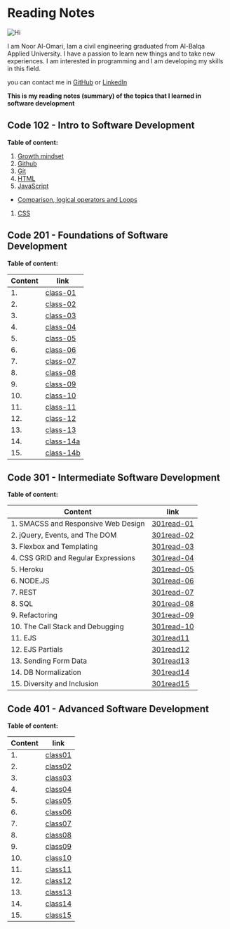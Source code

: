 # Reading Notes 

![Hi](https://www.hi-agentur.de/images/LG_Hi%20Agentur.png)

I am Noor Al-Omari, Iam a civil engineering graduated from Al-Balqa Applied University. I have a passion to learn new things and to take new experiences. I am interested in programming and I am developing my skills in this field.

you can contact me in [GitHub](https://github.com/nooromari) or [LinkedIn](https://www.linkedin.com/in/noor-al-omari-596ba8196)

**This is my reading notes (summary) of the topics that I learned in software development**

## Code 102 - Intro to Software Development

**Table of content:**

1. [Growth mindset](https://nooromari.github.io/reading-notes/Growthmind)
1. [Github](https://nooromari.github.io/reading-notes/Read02a) 
1. [Git](https://nooromari.github.io/reading-notes/Read02b)
1. [HTML](https://nooromari.github.io/reading-notes/HTML)
1. [JavaScript](https://nooromari.github.io/reading-notes/read04)
  * [Comparison, logical operators and Loops](https://nooromari.github.io/reading-notes/read05)
1. [CSS](https://nooromari.github.io/reading-notes/read06) 



## Code 201 - Foundations of Software Development

**Table of content:**

| Content | link |
| ----------- | ----------- |
|1.  | [class-01](https://nooromari.github.io/reading-notes/201/class-01) | 
|2.  | [class-02](https://nooromari.github.io/reading-notes/201/class-02) | 
|3.  | [class-03](https://nooromari.github.io/reading-notes/201/class-03) | 
|4.  | [class-04](https://nooromari.github.io/reading-notes/201/class-04) | 
|5.  | [class-05](https://nooromari.github.io/reading-notes/201/class-05) | 
|6.  | [class-06](https://nooromari.github.io/reading-notes/201/class-06) | 
|7.  | [class-07](https://nooromari.github.io/reading-notes/201/class-07) | 
|8.  | [class-08](https://nooromari.github.io/reading-notes/201/class-08) | 
|9.  | [class-09](https://nooromari.github.io/reading-notes/201/class-09) | 
|10.  | [class-10](https://nooromari.github.io/reading-notes/201/class-10) | 
|11.  | [class-11](https://nooromari.github.io/reading-notes/201/class-11) | 
|12.  | [class-12](https://nooromari.github.io/reading-notes/201/class-12) | 
|13.  | [class-13](https://nooromari.github.io/reading-notes/201/class-13) | 
|14.  | [class-14a](https://nooromari.github.io/reading-notes/201/class-14a) | 
|15.  | [class-14b](https://nooromari.github.io/reading-notes/201/class-14b) | 


## Code 301 - Intermediate Software Development

**Table of content:**

| Content | link |
| ----------- | ----------- |
|1. SMACSS and Responsive Web Design | [301read-01](https://nooromari.github.io/reading-notes/301/301read-01) | 
|2. jQuery, Events, and The DOM | [301read-02](https://nooromari.github.io/reading-notes/301/301read-02) | 
|3. Flexbox and Templating | [301read-03](https://nooromari.github.io/reading-notes/301/301read-03) | 
|4. CSS GRID and Regular Expressions | [301read-04](https://nooromari.github.io/reading-notes/301/301read-04) | 
|5. Heroku | [301read-05](https://nooromari.github.io/reading-notes/301/301read-05) | 
|6. NODE.JS | [301read-06](https://nooromari.github.io/reading-notes/301/301read-06) | 
|7. REST | [301read-07](https://nooromari.github.io/reading-notes/301/301read-07) | 
|8. SQL | [301read-08](https://nooromari.github.io/reading-notes/301/301read-08) | 
|9. Refactoring | [301read-09](https://nooromari.github.io/reading-notes/301/301read-09) | 
|10. The Call Stack and Debugging | [301read-10](https://nooromari.github.io/reading-notes/301/301read-10) | 
|11. EJS | [301read11](https://nooromari.github.io/reading-notes/301/301read11) | 
|12. EJS Partials | [301read12](https://nooromari.github.io/reading-notes/301/301read12) | 
|13. Sending Form Data | [301read13](https://nooromari.github.io/reading-notes/301/301read13) | 
|14. DB Normalization | [301read14](https://nooromari.github.io/reading-notes/301/301read14) | 
|15. Diversity and Inclusion | [301read15](https://nooromari.github.io/reading-notes/301/301read15) | 


## Code 401 - Advanced Software Development

**Table of content:**

| Content | link |
| ----------- | ----------- |
|1. | [class01](https://nooromari.github.io/reading-notes/401/class01) | 
|2. | [class02](https://nooromari.github.io/reading-notes/401/class02) | 
|3. | [class03](https://nooromari.github.io/reading-notes/401/class03) | 
|4. | [class04](https://nooromari.github.io/reading-notes/401/class04) | 
|5. | [class05](https://nooromari.github.io/reading-notes/401/class05) | 
|6. | [class06](https://nooromari.github.io/reading-notes/401/class06) | 
|7. | [class07](https://nooromari.github.io/reading-notes/401/class07) | 
|8. | [class08](https://nooromari.github.io/reading-notes/401/class08) | 
|9. | [class09](https://nooromari.github.io/reading-notes/401/class09) | 
|10. | [class10](https://nooromari.github.io/reading-notes/401/class10) | 
|11. | [class11](https://nooromari.github.io/reading-notes/401/class11) | 
|12. | [class12](https://nooromari.github.io/reading-notes/401/class12) | 
|13. | [class13](https://nooromari.github.io/reading-notes/401/class13) | 
|14. | [class14](https://nooromari.github.io/reading-notes/401/class14) | 
|15. | [class15](https://nooromari.github.io/reading-notes/401/class15) | 